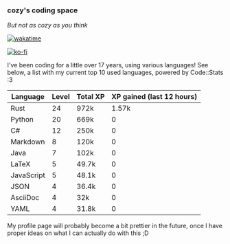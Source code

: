 ### cozy's coding space
*But not as cozy as you think*

[![wakatime](https://wakatime.com/badge/user/c0ba07bb-3421-41be-bd1a-d611e670f250.svg)](https://wakatime.com/@c0ba07bb-3421-41be-bd1a-d611e670f250)

[![ko-fi](https://ko-fi.com/img/githubbutton_sm.svg)](https://ko-fi.com/J3J75ITL4)

I've been coding for a little over 17 years, using various languages! See below, a list with my current top 10 used languages, powered by Code::Stats :3
    
| Language | Level | Total XP | XP gained (last 12 hours) |
| --- | --- | --- | --- |
| Rust | 24 | 972k | 1.57k |
| Python | 20 | 669k | 0 |
| C# | 12 | 250k | 0 |
| Markdown | 8 | 120k | 0 |
| Java | 7 | 102k | 0 |
| LaTeX | 5 | 49.7k | 0 |
| JavaScript | 5 | 48.1k | 0 |
| JSON | 4 | 36.4k | 0 |
| AsciiDoc | 4 | 32k | 0 |
| YAML | 4 | 31.8k | 0 |
    
My profile page will probably become a bit prettier in the future, once I have proper ideas on what I can actually do with this ;D
